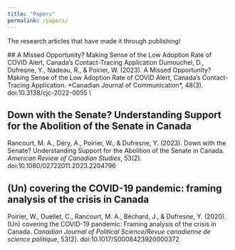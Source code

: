 ```yaml
---
title: "Papers"
permalink: /papers/
---
```

<p><font color="#56018D"> <i class="fa fa-otter"></i> </font> The research articles that have made it through publishing!</p>
## A Missed Opportunity? Making Sense of the Low Adoption Rate of COVID Alert, Canada’s Contact-Tracing Application
Dumouchel, D., Dufresne, Y., Nadeau, R., & Poirier, W. (2023). A Missed Opportunity? Making Sense of the Low Adoption Rate of COVID Alert, Canada’s Contact-Tracing Application. *Canadian Journal of Communication*, 48(3). doi:10.3138/cjc-2022-0055 \
  <a href="https://cjc.utpjournals.press/doi/full/10.3138/cjc-2022-0055" class="btn--faicon">
    <i class="fa fa-rocket"></i>
  </a>
  <a href="/files/pdf/dumouchel_etal_2023.pdf" class="btn--faicon">
    <i class="fa fa-paperclip"></i>
  </a>

## Down with the Senate? Understanding Support for the Abolition of the Senate in Canada
Rancourt, M. A., Déry, A., Poirier, W., & Dufresne, Y. (2023). Down with the Senate? Understanding Support for the Abolition of the Senate in Canada. *American Review of Canadian Studies*, 53(2). doi:10.1080/02722011.2023.2204796 \
<a href="https://www.tandfonline.com/doi/full/10.1080/02722011.2023.2204796" class="btn--faicon">
    <i class="fa fa-rocket"></i>
  </a>
  <a href="/files/pdf/rancourt_etal_2023.pdf" class="btn--faicon">
    <i class="fa fa-paperclip"></i>
  </a>

## (Un) covering the COVID-19 pandemic: framing analysis of the crisis in Canada
Poirier, W., Ouellet, C., Rancourt, M. A., Béchard, J., & Dufresne, Y. (2020). (Un) covering the COVID-19 pandemic: Framing analysis of the crisis in Canada. *Canadian Journal of Political Science/Revue canadienne de science politique*, 53(2). doi:10.1017/S0008423920000372 \
<a href="https://www.cambridge.org/core/journals/canadian-journal-of-political-science-revue-canadienne-de-science-politique/article/uncovering-the-covid19-pandemic-framing-analysis-of-the-crisis-in-canada/FCB77E3736D11AF4EC9661F13A389CD4" class="btn--faicon">
    <i class="fa fa-rocket"></i>
  </a>
  <a href="/files/pdf/poirier_etal_2020.pdf" class="btn--faicon">
    <i class="fa fa-paperclip"></i>
  </a>